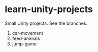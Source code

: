 # learn-unity-projects
Small Unity projects. See the branches.
1. car-movement
2. feed-animals
3. jump-game
